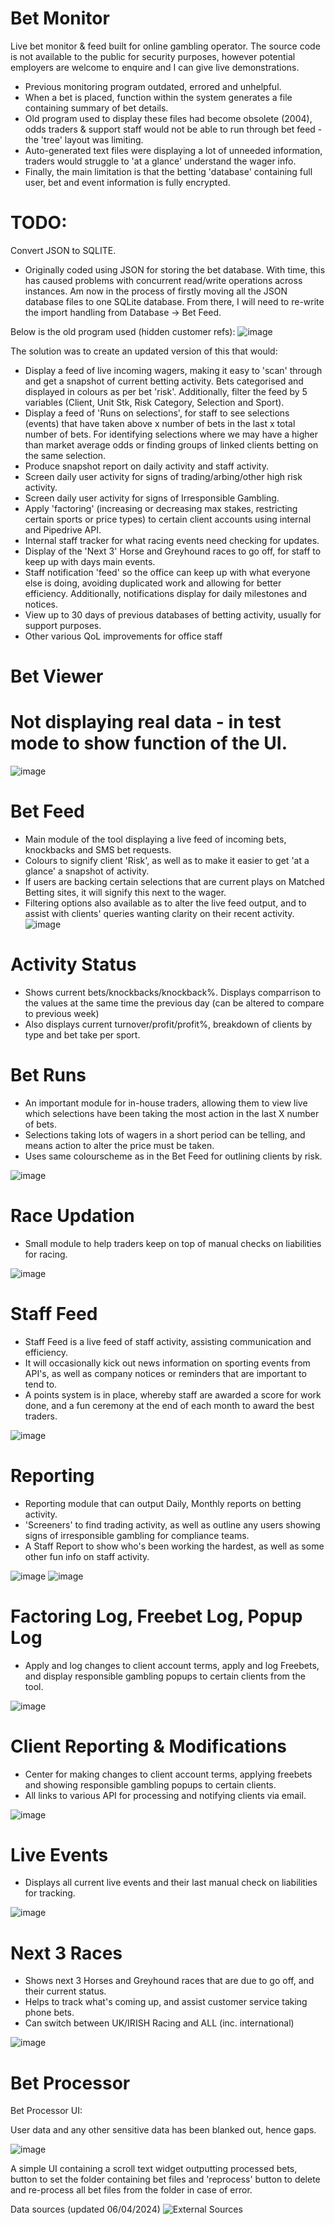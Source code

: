 # Bet Monitor
Live bet monitor & feed built for online gambling operator.
The source code is not available to the public for security purposes, however potential employers are welcome to enquire and I can give live demonstrations.


- Previous monitoring program outdated, errored and unhelpful.
- When a bet is placed, function within the system generates a file containing summary of bet details.
- Old program used to display these files had become obsolete (2004), odds traders & support staff would not be able to run through bet feed - the 'tree' layout was limiting.
- Auto-generated text files were displaying a lot of unneeded information, traders would struggle to 'at a glance' understand the wager info.
- Finally, the main limitation is that the betting 'database' containing full user, bet and event information is fully encrypted.



# TODO:
Convert JSON to SQLITE.
- Originally coded using JSON for storing the bet database. With time, this has caused problems with concurrent read/write operations across instances.
  Am now in the process of firstly moving all the JSON database files to one SQLite database. From there, I will need to re-write the import handling from Database -> Bet Feed.




Below is the old program used (hidden customer refs):
![image](https://github.com/sambanks5/BetMonitor/assets/121309218/cd0dfb2b-7c0c-4017-906b-2d22b1f1b211)

The solution was to create an updated version of this that would:
- Display a feed of live incoming wagers, making it easy to 'scan' through and get a snapshot of current betting activity. Bets categorised and displayed in colours as per bet 'risk'. Additionally, filter the feed by 5 variables (Client, Unit Stk, Risk Category, Selection and Sport).
- Display a feed of 'Runs on selections', for staff to see selections (events) that have taken above x number of bets in the last x total number of bets. For identifying selections where we may have a higher than market average odds or finding groups of linked clients betting on the same selection.
- Produce snapshot report on daily activity and staff activity.
- Screen daily user activity for signs of trading/arbing/other high risk activity.
- Screen daily user activity for signs of Irresponsible Gambling.
- Apply 'factoring' (increasing or decreasing max stakes, restricting certain sports or price types) to certain client accounts using internal and Pipedrive API.
- Internal staff tracker for what racing events need checking for updates.
- Display of the 'Next 3' Horse and Greyhound races to go off, for staff to keep up with days main events.
- Staff notification 'feed' so the office can keep up with what everyone else is doing, avoiding duplicated work and allowing for better efficiency. Additionally, notifications display for daily milestones and notices.
- View up to 30 days of previous databases of betting activity, usually for support purposes.
- Other various QoL improvements for office staff

  
# Bet Viewer
# Not displaying real data - in test mode to show function of the UI.  

![image](https://github.com/user-attachments/assets/175dce39-d699-4ac0-95f2-5830f81cacc5)


# Bet Feed
- Main module of the tool displaying a live feed of incoming bets, knockbacks and SMS bet requests. 
- Colours to signify client 'Risk', as well as to make it easier to get 'at a glance' a snapshot of activity.
- If users are backing certain selections that are current plays on Matched Betting sites, it will signify this next to the wager. 
- Filtering options also available as to alter the live feed output, and to assist with clients' queries wanting clarity on their recent activity.
![image](https://github.com/user-attachments/assets/434b87a7-69b9-4bf6-b097-aac3ed799557)

# Activity Status
- Shows current bets/knockbacks/knockback%. Displays comparrison to the values at the same time the previous day (can be altered to compare to previous week)
- Also displays current turnover/profit/profit%, breakdown of clients by type and bet take per sport.

# Bet Runs
- An important module for in-house traders, allowing them to view live which selections have been taking the most action in the last X number of bets.
- Selections taking lots of wagers in a short period can be telling, and means action to alter the price must be taken.
- Uses same colourscheme as in the Bet Feed for outlining clients by risk.
  
![image](https://github.com/user-attachments/assets/ffc2e1d0-35f9-4245-96a3-6b00d8e258bb)

# Race Updation
- Small module to help traders keep on top of manual checks on liabilities for racing.
  
![image](https://github.com/user-attachments/assets/0b0483eb-0ebe-4938-bfb0-73aef35a3abb)

# Staff Feed
- Staff Feed is a live feed of staff activity, assisting communication and efficiency.
- It will occasionally kick out news information on sporting events from API's, as well as company notices or reminders that are important to tend to.
- A points system is in place, whereby staff are awarded a score for work done, and a fun ceremony at the end of each month to award the best traders.
  
![image](https://github.com/user-attachments/assets/40d881d0-4225-496d-a9fe-eda631f99148)

# Reporting
- Reporting module that can output Daily, Monthly reports on betting activity.
- 'Screeners' to find trading activity, as well as outline any users showing signs of irresponsible gambling for compliance teams.
- A Staff Report to show who's been working the hardest, as well as some other fun info on staff activity.
  
![image](https://github.com/user-attachments/assets/7f92949d-ba57-4af5-a496-f8edc0e0018a)
![image](https://github.com/user-attachments/assets/c8969b76-63ce-480f-9800-72c838e8a837)

# Factoring Log, Freebet Log, Popup Log
- Apply and log changes to client account terms, apply and log Freebets, and display responsible gambling popups to certain clients from the tool.
  
![image](https://github.com/user-attachments/assets/096bcaf1-86f6-4dbf-aea9-abacce2fccc4)

# Client Reporting & Modifications
- Center for making changes to client account terms, applying freebets and showing responsible gambling popups to certain clients.
- All links to various API for processing and notifying clients via email.
  
![image](https://github.com/user-attachments/assets/0dfee5a9-0d8e-4126-9505-0b977a769744)


# Live Events
- Displays all current live events and their last manual check on liabilities for tracking.
  
![image](https://github.com/user-attachments/assets/875f5755-23e8-4e4b-b5ce-49e3abb84eb1)

# Next 3 Races
- Shows next 3 Horses and Greyhound races that are due to go off, and their current status.
- Helps to track what's coming up, and assist customer service taking phone bets.
- Can switch between UK/IRISH Racing and ALL (inc. international)
  
![image](https://github.com/user-attachments/assets/bebb3522-7bf1-4412-9304-f605a06c70ba)

# Bet Processor

Bet Processor UI:

User data and any other sensitive data has been blanked out, hence gaps. 

![image](https://github.com/user-attachments/assets/b8e3def8-de9b-47f7-85d8-9bf8c389ca13)
  
  A simple UI containing a scroll text widget outputting processed bets, button to set the folder containing bet files and 'reprocess' button to delete and re-process all bet files from the folder in case of error.


Data sources (updated 06/04/2024)
![External Sources](https://github.com/user-attachments/assets/169e8616-2c45-4b9c-8192-5a95c1ebf7df)

